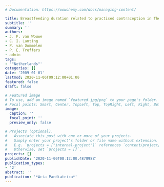 ```yaml
---
# Documentation: https://wowchemy.com/docs/managing-content/

title: Breastfeeding duration related to practised contraception in The Netherlands
subtitle: ''
summary: ''
authors:
- J. P. van Wouwe
- C. I. Lanting
- P. van Dommelen
- P. E. Treffers
- admin
tags:
- '"Netherlands"'
categories: []
date: '2009-01-01'
lastmod: 2020-11-06T09:12:00+01:00
featured: false
draft: false

# Featured image
# To use, add an image named `featured.jpg/png` to your page's folder.
# Focal points: Smart, Center, TopLeft, Top, TopRight, Left, Right, BottomLeft, Bottom, BottomRight.
image:
  caption: ''
  focal_point: ''
  preview_only: false

# Projects (optional).
#   Associate this post with one or more of your projects.
#   Simply enter your project's folder or file name without extension.
#   E.g. `projects = ["internal-project"]` references `content/project/deep-learning/index.md`.
#   Otherwise, set `projects = []`.
projects: []
publishDate: '2020-11-06T08:12:00.487098Z'
publication_types:
- '2'
abstract: ''
publication: '*Acta Paediatrica*'
---
```

